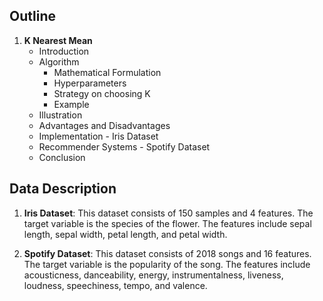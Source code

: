 ## Outline

1. **K Nearest Mean**
   - Introduction
   - Algorithm
      - Mathematical Formulation
      - Hyperparameters
      - Strategy on choosing K
      - Example
   - Illustration
   - Advantages and Disadvantages
   - Implementation - Iris Dataset
   - Recommender Systems - Spotify Dataset
   - Conclusion

## Data Description

1. **Iris Dataset**: This dataset consists of 150 samples and 4 features. The target variable is the species of the flower. The features include sepal length, sepal width, petal length, and petal width.

2. **Spotify Dataset**: This dataset consists of 2018 songs and 16 features. The target variable is the popularity of the song. The features include acousticness, danceability, energy, instrumentalness, liveness, loudness, speechiness, tempo, and valence.

